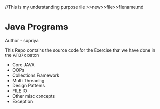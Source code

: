 //This is my understanding purpose
file >>new>>file>>filename.md

# Java Programs

Author - supriya

This Repo contains the source code for the
Exercise that we have done in the ATB7x batch

- Core JAVA
- OOPs
- Collections Framework
- Multi Threading
- Design Patterns
- FILE IO
- Other misc concepts
- Exception